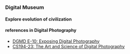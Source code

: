 ### Digital Museum


#### Explore evolution of civilization


#### references in Digital Photography
* [DGMD E-10: Exposing Digital Photography](http://digitalphotography.exposed/#contact)  
* [CS194-23: The Art and Science of Digital Photography](http://inst.eecs.berkeley.edu/~cs194-23/sp13/#contact)  
